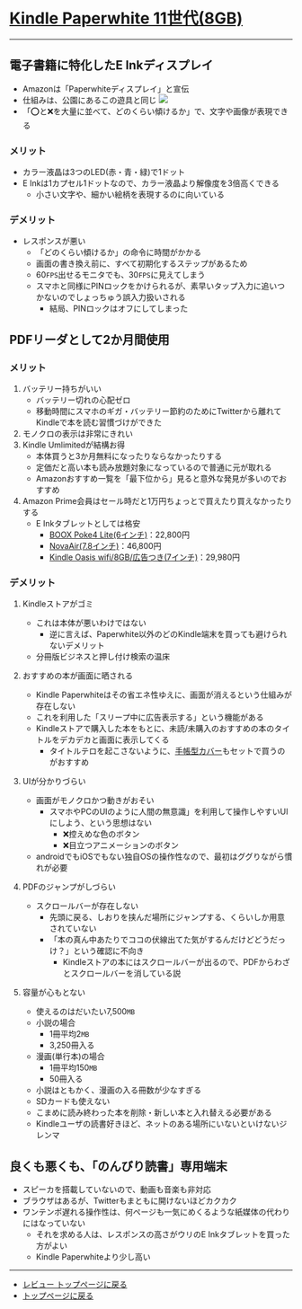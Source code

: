 # [Kindle Paperwhite 11世代(8GB)](https://www.amazon.co.jp/gp/product/B08N41Y4Q2/ref=ppx_yo_dt_b_search_asin_title?ie=UTF8&psc=1)
---
## 電子書籍に特化したE Inkディスプレイ
+ Amazonは「Paperwhiteディスプレイ」と宣伝
+ 仕組みは、公園にあるこの遊具と同じ
![](/images/tick_tack_toe.jpg)
+ 「:o:と:x:を大量に並べて、どのくらい傾けるか」で、文字や画像が表現できる
### メリット
+ カラー液晶は3つのLED(赤・青・緑)で1ドット
+ E Inkは1カプセル1ドットなので、カラー液晶より解像度を3倍高くできる
    + 小さい文字や、細かい絵柄を表現するのに向いている
### デメリット
+ レスポンスが悪い
    + 「どのくらい傾けるか」の命令に時間がかかる
    + 画面の書き換え前に、すべて初期化するステップがあるため
    + 60`FPS`出せるモニタでも、30`FPS`に見えてしまう
    + スマホと同様にPINロックをかけられるが、素早いタップ入力に追いつかないのでしょっちゅう誤入力扱いされる
        + 結局、PINロックはオフにしてしまった

## PDFリーダとして2か月間使用
### メリット
1. バッテリー持ちがいい
    + バッテリー切れの心配ゼロ
    + 移動時間にスマホのギガ・バッテリー節約のためにTwitterから離れてKindleで本を読む習慣づけができた
1. モノクロの表示は非常にきれい
1. Kindle Umlimitedが結構お得
    + 本体買うと3か月無料になったりならなかったりする
    + 定価だと高い本も読み放題対象になっているので普通に元が取れる
    + Amazonおすすめ一覧を「最下位から」見ると意外な発見が多いのでおすすめ
1. Amazon Prime会員はセール時だと1万円ちょっとで買えたり買えなかったりする
    + E Inkタブレットとしては格安
        + [BOOX Poke4 Lite(6インチ)](https://www.amazon.co.jp/BOOX-Poke4-Lite-GooglePlay%E3%81%8C%E4%BD%BF%E3%81%88%E3%82%8B6%E5%9E%8B%E9%9B%BB%E5%AD%90%E3%83%9A%E3%83%BC%E3%83%91%E3%83%BC-Android%E3%82%BF%E3%83%96%E3%83%AC%E3%83%83%E3%83%88/dp/B0B4GF592K/ref=sr_1_1?__mk_ja_JP=%E3%82%AB%E3%82%BF%E3%82%AB%E3%83%8A&crid=174SI8NY4UJN2&keywords=BOOX&qid=1661940894&s=amazon-devices&sprefix=boox%2Camazon-devices%2C235&sr=1-1-catcorr)：22,800円
        + [NovaAir(7.8インチ)](https://www.amazon.co.jp/7-8%E3%82%A4%E3%83%B3%E3%83%81-Nova-Air-NovaAir-Color/dp/B09FYR2FKJ/ref=sr_1_2?__mk_ja_JP=%E3%82%AB%E3%82%BF%E3%82%AB%E3%83%8A&crid=174SI8NY4UJN2&keywords=BOOX&qid=1661940894&s=amazon-devices&sprefix=boox%2Camazon-devices%2C235&sr=1-2-catcorr&th=1)：46,800円
        + [Kindle Oasis wifi/8GB/広告つき(7インチ)](https://www.amazon.co.jp/dp/B07L5GH2YP/ref=twister_B07RGS9JZ5?_encoding=UTF8&th=1)：29,980円

### デメリット
1. Kindleストアがゴミ
    + これは本体が悪いわけではない
        + 逆に言えば、Paperwhite以外のどのKindle端末を買っても避けられないデメリット
    + 分冊版ビジネスと押し付け検索の温床

1. おすすめの本が画面に晒される
    + Kindle Paperwhiteはその省エネ性ゆえに、画面が消えるという仕組みが存在しない
    + これを利用した「スリープ中に広告表示する」という機能がある
    + Kindleストアで購入した本をもとに、未読/未購入のおすすめの本のタイトルをデカデカと画面に表示してくる
        + タイトルテロを起こさないように、[手帳型カバー](https://www.amazon.co.jp/gp/product/B08VYX257R/ref=ppx_yo_dt_b_asin_title_o00_s01?ie=UTF8&psc=1)もセットで買うのがおすすめ

1. UIが分かりづらい
    + 画面がモノクロかつ動きがおそい
        + スマホやPCのUIのように人間の無意識」を利用して操作しやすいUIにしよう、という思想はない
            + :x:控えめな色のボタン
            + :x:目立つアニメーションのボタン
    + androidでもiOSでもない独自OSの操作性なので、最初はググりながら慣れが必要

1. PDFのジャンプがしづらい
    + スクロールバーが存在しない
        + 先頭に戻る、しおりを挟んだ場所にジャンプする、くらいしか用意されていない
        + 「本の真ん中あたりでココの伏線出てた気がするんだけどどうだっけ？」という確認に不向き
            + Kindleストアの本にはスクロールバーが出るので、PDFからわざとスクロールバーを消している説

1. 容量が心もとない
    + 使えるのはだいたい7,500`MB`
    + 小説の場合
        + 1冊平均2`MB`
        + 3,250冊入る
    + 漫画(単行本)の場合
        + 1冊平均150`MB`
        + 50冊入る
    + 小説はともかく、漫画の入る冊数が少なすぎる
    + SDカードも使えない
    + こまめに読み終わった本を削除・新しい本と入れ替える必要がある
    + Kindleユーザの読書好きほど、ネットのある場所にいないといけないジレンマ

## 良くも悪くも、「のんびり読書」専用端末
+ スピーカを搭載していないので、動画も音楽も非対応
+ ブラウザはあるが、Twitterもまともに開けないほどカクカク
+ ワンテンポ遅れる操作性は、何ページも一気にめくるような紙媒体の代わりにはなっていない
    + それを求める人は、レスポンスの高さがウリのE Inkタブレットを買った方がよい
    + Kindle Paperwhiteより少し高い

---
+ [レビュー トップページに戻る](index_review.md)
+ [トップページに戻る](index_top.md#falhong-cha)